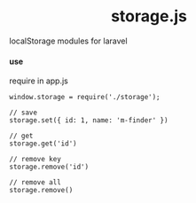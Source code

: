 # <center>storage.js</center>

localStorage modules for laravel

#### use
require in app.js

```vue
window.storage = require('./storage');
```

```vue
// save
storage.set({ id: 1, name: 'm-finder' })

// get
storage.get('id')

// remove key
storage.remove('id')

// remove all
storage.remove()
```
